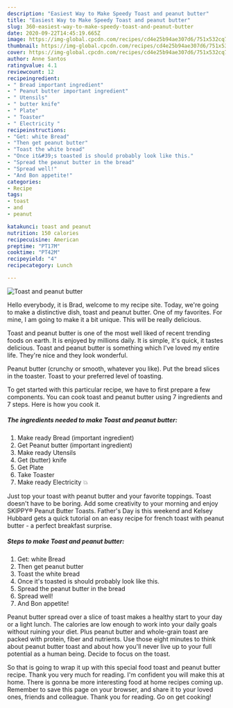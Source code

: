 ```yaml
---
description: "Easiest Way to Make Speedy Toast and peanut butter"
title: "Easiest Way to Make Speedy Toast and peanut butter"
slug: 360-easiest-way-to-make-speedy-toast-and-peanut-butter
date: 2020-09-22T14:45:19.665Z
image: https://img-global.cpcdn.com/recipes/cd4e25b94ae307d6/751x532cq70/toast-and-peanut-butter-recipe-main-photo.jpg
thumbnail: https://img-global.cpcdn.com/recipes/cd4e25b94ae307d6/751x532cq70/toast-and-peanut-butter-recipe-main-photo.jpg
cover: https://img-global.cpcdn.com/recipes/cd4e25b94ae307d6/751x532cq70/toast-and-peanut-butter-recipe-main-photo.jpg
author: Anne Santos
ratingvalue: 4.1
reviewcount: 12
recipeingredient:
- " Bread important ingredient"
- " Peanut butter important ingredient"
- " Utensils"
- " butter knife"
- " Plate"
- " Toaster"
- " Electricity "
recipeinstructions:
- "Get: white Bread"
- "Then get peanut butter"
- "Toast the white bread"
- "Once it&#39;s toasted is should probably look like this."
- "Spread the peanut butter in the bread"
- "Spread well!"
- "And Bon appetite!"
categories:
- Recipe
tags:
- toast
- and
- peanut

katakunci: toast and peanut 
nutrition: 150 calories
recipecuisine: American
preptime: "PT17M"
cooktime: "PT42M"
recipeyield: "4"
recipecategory: Lunch

---
```



![Toast and peanut butter](https://img-global.cpcdn.com/recipes/cd4e25b94ae307d6/751x532cq70/toast-and-peanut-butter-recipe-main-photo.jpg)

Hello everybody, it is Brad, welcome to my recipe site. Today, we're going to make a distinctive dish, toast and peanut butter. One of my favorites. For mine, I am going to make it a bit unique. This will be really delicious.

Toast and peanut butter is one of the most well liked of recent trending foods on earth. It is enjoyed by millions daily. It is simple, it's quick, it tastes delicious. Toast and peanut butter is something which I've loved my entire life. They're nice and they look wonderful.

Peanut butter (crunchy or smooth, whatever you like). Put the bread slices in the toaster. Toast to your preferred level of toasting.


To get started with this particular recipe, we have to first prepare a few components. You can cook toast and peanut butter using 7 ingredients and 7 steps. Here is how you cook it.

<!--inarticleads1-->

##### The ingredients needed to make Toast and peanut butter:

1. Make ready  Bread (important ingredient)
1. Get  Peanut butter (important ingredient)
1. Make ready  Utensils
1. Get  (butter) knife
1. Get  Plate
1. Take  Toaster
1. Make ready  Electricity 💥


Just top your toast with peanut butter and your favorite toppings. Toast doesn&#39;t have to be boring. Add some creativity to your morning and enjoy SKIPPY® Peanut Butter Toasts. Father&#39;s Day is this weekend and Kelsey Hubbard gets a quick tutorial on an easy recipe for french toast with peanut butter - a perfect breakfast surprise. 

<!--inarticleads2-->

##### Steps to make Toast and peanut butter:

1. Get: white Bread
1. Then get peanut butter
1. Toast the white bread
1. Once it&#39;s toasted is should probably look like this.
1. Spread the peanut butter in the bread
1. Spread well!
1. And Bon appetite!


Peanut butter spread over a slice of toast makes a healthy start to your day or a light lunch. The calories are low enough to work into your daily goals without ruining your diet. Plus peanut butter and whole-grain toast are packed with protein, fiber and nutrients. Use those eight minutes to think about peanut butter toast and about how you&#39;ll never live up to your full potential as a human being. Decide to focus on the toast. 

So that is going to wrap it up with this special food toast and peanut butter recipe. Thank you very much for reading. I'm confident you will make this at home. There is gonna be more interesting food at home recipes coming up. Remember to save this page on your browser, and share it to your loved ones, friends and colleague. Thank you for reading. Go on get cooking!
